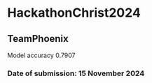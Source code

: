 # HackathonChrist2024
## TeamPhoenix
Model accuracy 0.7907
### Date of submission: 15 November 2024
